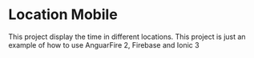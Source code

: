 # Location Mobile
This project display the time in different locations.
This project is just an example of how to use AnguarFire 2, Firebase and Ionic 3

